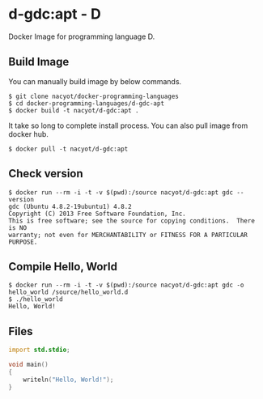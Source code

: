 # d-gdc:apt - D

Docker Image for programming language D.

## Build Image

You can manually build image by below commands.

```
$ git clone nacyot/docker-programming-languages
$ cd docker-programming-languages/d-gdc-apt
$ docker build -t nacyot/d-gdc:apt .
```

It take so long to complete install process. You can also pull image from docker hub.

```
$ docker pull -t nacyot/d-gdc:apt
```

## Check version

```
$ docker run --rm -i -t -v $(pwd):/source nacyot/d-gdc:apt gdc --version
gdc (Ubuntu 4.8.2-19ubuntu1) 4.8.2
Copyright (C) 2013 Free Software Foundation, Inc.
This is free software; see the source for copying conditions.  There is NO
warranty; not even for MERCHANTABILITY or FITNESS FOR A PARTICULAR PURPOSE.
```

## Compile Hello, World

```
$ docker run --rm -i -t -v $(pwd):/source nacyot/d-gdc:apt gdc -o hello_world /source/hello_world.d
$ ./hello_world
Hello, World!
```

## Files

```d
import std.stdio;

void main()
{
    writeln("Hello, World!");
}
```
